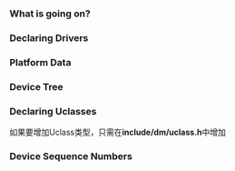 ### What is going on?

### Declaring Drivers

### Platform Data

### Device Tree

### Declaring Uclasses

如果要增加Uclass类型，只需在**include/dm/uclass.h**中增加

### Device Sequence Numbers

